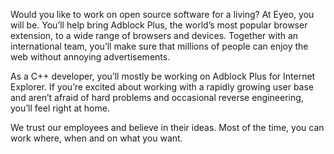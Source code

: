 Would you like to work on open source software for a living? At Eyeo, you will be. You’ll help bring Adblock Plus, the world’s most popular browser extension, to a wide range of browsers and devices. Together with an international team, you’ll make sure that millions of people can enjoy the web without annoying advertisements.

As a C++ developer, you’ll mostly be working on Adblock Plus for Internet Explorer. If you’re excited about working with a rapidly growing user base and aren’t afraid of hard problems and occasional reverse engineering, you’ll feel right at home.

We trust our employees and believe in their ideas. Most of the time, you can work where, when and on what you want.
